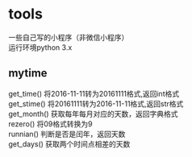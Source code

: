 # tools
一些自己写的小程序（非微信小程序）<br>
运行环境python 3.x


## mytime
get_time() 将2016-11-11转为20161111格式,返回int格式<br>
get_stime() 将20161111转为2016-11-11格式,返回str格式<br>
get_month() 获取每年每月对应的天数，返回字典格式<br>
rezero() 将09格式转换为9<br>
runnian() 判断是否是闰年，返回天数<br>
get_days() 获取两个时间点相差的天数
